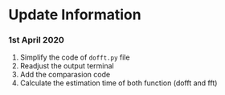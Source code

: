 # Update Information
### 1st April 2020
1. Simplify the code of `dofft.py` file
2. Readjust the output terminal
3. Add the comparasion code
4. Calculate the estimation time of both function (dofft and fft)
